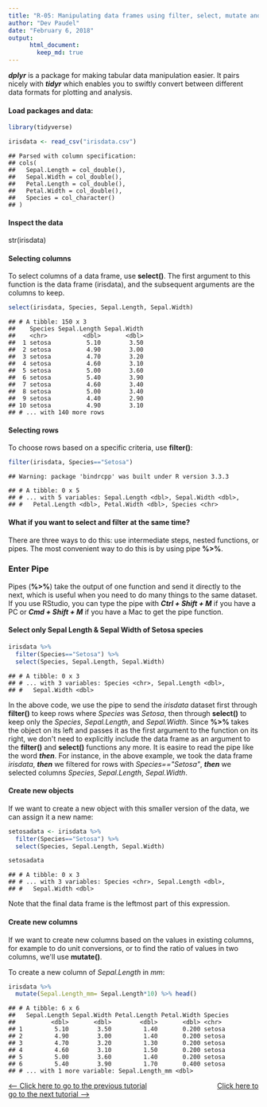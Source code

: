 ```yaml
---
title: "R-05: Manipulating data frames using filter, select, mutate and %>%"
author: "Dev Paudel"
date: "February 6, 2018"
output: 
      html_document:
        keep_md: true
---
```



**_dplyr_** is a package for making tabular data manipulation easier. It pairs nicely with  **_tidyr_** which enables you to swiftly convert between different data formats for plotting and analysis.

#### Load packages and data:


```r
library(tidyverse)
```

```r
irisdata <- read_csv("irisdata.csv")
```

```
## Parsed with column specification:
## cols(
##   Sepal.Length = col_double(),
##   Sepal.Width = col_double(),
##   Petal.Length = col_double(),
##   Petal.Width = col_double(),
##   Species = col_character()
## )
```

#### Inspect the data
str(irisdata)

#### Selecting columns
To select columns of a data frame, use **select()**. The first argument to this function is the data frame (irisdata), and the subsequent arguments are the columns to keep.

```r
select(irisdata, Species, Sepal.Length, Sepal.Width)
```

```
## # A tibble: 150 x 3
##    Species Sepal.Length Sepal.Width
##    <chr>          <dbl>       <dbl>
##  1 setosa          5.10        3.50
##  2 setosa          4.90        3.00
##  3 setosa          4.70        3.20
##  4 setosa          4.60        3.10
##  5 setosa          5.00        3.60
##  6 setosa          5.40        3.90
##  7 setosa          4.60        3.40
##  8 setosa          5.00        3.40
##  9 setosa          4.40        2.90
## 10 setosa          4.90        3.10
## # ... with 140 more rows
```

#### Selecting rows
To choose rows based on a specific criteria, use **filter()**:

```r
filter(irisdata, Species=="Setosa")
```

```
## Warning: package 'bindrcpp' was built under R version 3.3.3
```

```
## # A tibble: 0 x 5
## # ... with 5 variables: Sepal.Length <dbl>, Sepal.Width <dbl>,
## #   Petal.Length <dbl>, Petal.Width <dbl>, Species <chr>
```

#### What if you want to select and filter at the same time?
There are three ways to do this: use intermediate steps, nested functions, or pipes. The 
most convenient way to do this is by using pipe **%>%**.

### Enter Pipe
Pipes (**%>%**) take the output of one function and send it directly to the next, which is useful when you need to do many things to the same dataset. If you use RStudio, you can type the pipe with **_Ctrl + Shift + M_** if you have a PC or **_Cmd + Shift + M_** if you have a Mac to get the pipe function.

#### Select only Sepal Length & Sepal Width of Setosa species

```r
irisdata %>%
  filter(Species=="Setosa") %>%
  select(Species, Sepal.Length, Sepal.Width)
```

```
## # A tibble: 0 x 3
## # ... with 3 variables: Species <chr>, Sepal.Length <dbl>,
## #   Sepal.Width <dbl>
```

In the above code, we use the pipe to send the _irisdata_ dataset first through **filter()** to keep rows where _Species_ was _Setosa_, then through **select()** to keep only the _Species_, _Sepal.Length_, and _Sepal.Width_.  Since **%>%** takes the object on its left and passes it as the first argument to the function on its right, we don't need to explicitly include the data frame as an argument to the **filter()** and **select()** functions any more.
It is easire to read the pipe like the word **_then_**. For instance, in the above example, we took the data frame _irisdata_, **_then_** we filtered for rows with _Species=="Setosa"_, **_then_** we selected columns _Species_, _Sepal.Length_, _Sepal.Width_.

#### Create new objects
If we want to create a new object with this smaller version of the data, we can assign it a new name:

```r
setosadata <- irisdata %>%
  filter(Species=="Setosa") %>%
  select(Species, Sepal.Length, Sepal.Width)

setosadata
```

```
## # A tibble: 0 x 3
## # ... with 3 variables: Species <chr>, Sepal.Length <dbl>,
## #   Sepal.Width <dbl>
```
Note that the final data frame is the leftmost part of this expression.

#### Create new columns
If we want to create new columns based on the values in existing columns, for example to do unit conversions, or to find the ratio of values in two columns, we'll use **mutate()**.

To create a new column of _Sepal.Length_ in _mm_:

```r
irisdata %>%
  mutate(Sepal.Length_mm= Sepal.Length*10) %>% head()
```

```
## # A tibble: 6 x 6
##   Sepal.Length Sepal.Width Petal.Length Petal.Width Species
##          <dbl>       <dbl>        <dbl>       <dbl> <chr>  
## 1         5.10        3.50         1.40       0.200 setosa 
## 2         4.90        3.00         1.40       0.200 setosa 
## 3         4.70        3.20         1.30       0.200 setosa 
## 4         4.60        3.10         1.50       0.200 setosa 
## 5         5.00        3.60         1.40       0.200 setosa 
## 6         5.40        3.90         1.70       0.400 setosa 
## # ... with 1 more variable: Sepal.Length_mm <dbl>
```


[<-- Click here to go to the previous tutorial](https://rbiology.github.io/2018-02-05-r101-a4/) &nbsp;&nbsp;&nbsp;&nbsp;&nbsp;&nbsp;&nbsp;&nbsp;&nbsp;&nbsp;&nbsp;&nbsp;&nbsp;&nbsp;&nbsp;&nbsp;&nbsp;&nbsp;&nbsp;&nbsp;&nbsp;&nbsp;&nbsp;&nbsp;&nbsp;&nbsp;&nbsp;&nbsp;&nbsp;&nbsp;&nbsp;&nbsp;&nbsp;&nbsp; [Click here to go to the next tutorial -->](https://rbiology.github.io/2018-02-07-r101-a6/)

